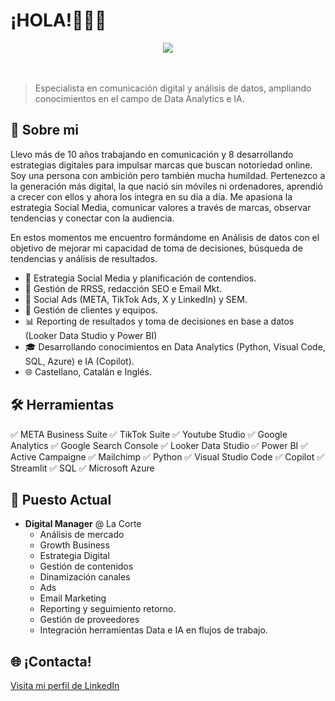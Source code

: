 # ¡HOLA!👨‍💻👋

<div align="center">
  <img
src="https://media1.giphy.com/media/v1.Y2lkPTc5MGI3NjExdXZham1qaW00enlpbGd5NXU4Zmp2YTA5c2E5ODVwam93bjV3dDk2byZlcD12MV9pbnRlcm5hbF9naWZfYnlfaWQmY3Q9Zw/toXKzaJP3WIgM/giphy.gif"> </div> <br><br>


> Especialista en comunicación digital y análisis de datos, ampliando conocimientos en el campo de Data Analytics e IA. 

## 🎯 Sobre mi

Llevo más de 10 años trabajando en comunicación y 8 desarrollando estrategias digitales para impulsar marcas que buscan notoriedad online. Soy una persona con ambición pero también mucha humildad.  Pertenezco a la generación más digital, la que nació sin móviles ni ordenadores, aprendió a crecer con ellos y ahora los integra en su día a día. Me apasiona la estrategia Social Media, comunicar valores a través de marcas, observar tendencias y conectar con la audiencia.  

En estos momentos me encuentro formándome en Análisis de datos con el objetivo de mejorar mi capacidad de toma de decisiones, búsqueda de tendencias y análisis de resultados. 

- 🤖 Estrategia Social Media y planificación de contendios.
- 🧠 Gestión de RRSS, redacción SEO e Email Mkt.
- 🔄 Social Ads (META, TikTok Ads, X y LinkedIn) y SEM.
- 🚀 Gestión de clientes y equipos. 
- 📊 Reporting de resultados y toma de decisiones en base a datos (Looker Data Studio y Power BI)
- 🎓 Desarrollando conocimientos en Data Analytics (Python, Visual Code, SQL, Azure) e IA (Copilot). 
- 🌐 Castellano, Catalán e Inglés. 

## 🛠️ Herramientas

✅ META Business Suite ✅ TikTok Suite ✅ Youtube Studio
✅ Google Analytics ✅ Google Search Console
✅ Looker Data Studio ✅ Power BI
✅ Active Campaigne ✅ Mailchimp 
✅ Python ✅ Visual Studio Code ✅ Copilot ✅ Streamlit
✅ SQL ✅ Microsoft Azure


## 🌟 Puesto Actual

- **Digital Manager** @ La Corte
  - Análisis de mercado
  - Growth Business
  - Estrategia Digital
  - Gestión de contenidos
  - Dinamización canales
  - Ads
  - Email Marketing
  - Reporting y seguimiento retorno. 
  - Gestión de proveedores
  - Integración herramientas Data e IA en flujos de trabajo. 


## 🌐 ¡Contacta!

[Visita mi perfil de LinkedIn](https://www.linkedin.com/in/natalia-arcos-valls-653b1351/)
